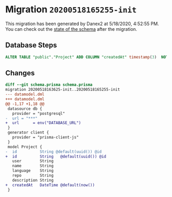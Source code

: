 # Migration `20200518165255-init`

This migration has been generated by Danex2 at 5/18/2020, 4:52:55 PM.
You can check out the [state of the schema](./schema.prisma) after the migration.

## Database Steps

```sql
ALTER TABLE "public"."Project" ADD COLUMN "createdAt" timestamp(3)  NOT NULL DEFAULT CURRENT_TIMESTAMP;
```

## Changes

```diff
diff --git schema.prisma schema.prisma
migration 20200518163625-init..20200518165255-init
--- datamodel.dml
+++ datamodel.dml
@@ -1,17 +1,18 @@
 datasource db {
   provider = "postgresql"
-  url = "***"
+  url      = env("DATABASE_URL")
 }
 generator client {
   provider = "prisma-client-js"
 }
 model Project {
-  id          String @default(uuid()) @id
+  id          String   @default(uuid()) @id
   user        String
   name        String
   language    String
   repo        String
   description String
+  createdAt   DateTime @default(now())
 }
```


